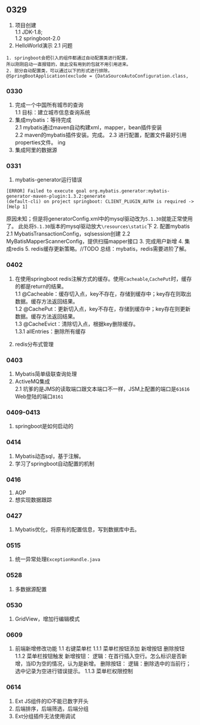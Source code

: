 ## 0329
1. 项目创建 <br>
1.1 JDK-1.8; <br>
1.2 springboot-2.0 <br>
2. HelloWorld演示
2.1 问题
```$xslt
1. springboot会把引入的组件都通过自动配置类进行配置，
所以刚刚启动一直报错的，故此没有用到的包就不用引用进来。
2. 部分自动配置类，可以通过以下的形式进行排除。
@SpringBootApplication(exclude = {DataSourceAutoConfiguration.class,
```

### 0330
1. 完成一个中国所有城市的查询 <br>
1.1 目标：建立城市信息查询系统 <br>
2. 集成mybatis：等待完成 <br> 
2.1 mybatis通过maven自动构建xml，mapper，bean插件安装 <br>
2.2 maven的mybatis插件安装。完成。
2.3 进行配置，配置文件最好引用properties文件。 ing
3. 集成阿里的数据源

### 0331
1. mybatis-generator运行错误
```
[ERROR] Failed to execute goal org.mybatis.generator:mybatis-generator-maven-plugin:1.3.2:generate 
(default-cli) on project springboot: CLIENT_PLUGIN_AUTH is required -> [Help 1]
```
原因未知；但是将generatorConfig.xml中的mysql驱动改为`5.1.30`就能正常使用了。
此处将`5.1.30`版本的mysql驱动放大`\resources\static`下
2. 配置mybatis
2.1 MybatisTransactionConfig，sqlsession创建
2.2 MyBatisMapperScannerConfig，提供扫描mapper接口
3. 完成用户新增
4. 集成redis
5. redis缓存更新策略。//TODO
总结：mybatis，redis需要进阶了解。


### 0402
1. 在使用springboot redis注解方式的缓存。使用`Cacheable`,`CachePut`时，缓存的都是return的结果。 <br>
1.1 @Cacheable：缓存切入点，key不存在，存储到缓存中；key存在则取出数据。缓存方法返回结果。<br> 
1.2 @CachePut：更新切入点，key不存在，存储到缓存中；key存在则更新数据。缓存方法返回结果。<br> 
1.3 @CacheEvict：清除切入点，根据key删除缓存。<br> 
1.3.1 allEntries：删除所有缓存 <br> 

2. redis分布式管理

### 0403
1. Mybatis简单级联查询处理
2. ActiveMQ集成 <br>
2.1 坑爹的是JMS的读取端口跟文本端口不一样，JSM上配置的端口是`61616` Web登陆的端口`8161` <br>

### 0409-0413
1. springboot是如何启动的

### 0414
1. Mybatis动态sql，基于注解。
2. 学习了springboot自动配置的机制

### 0416
1. AOP
2. 想实现数据跟踪

### 0427
1. Mybatis优化，将原有的配置信息，写到数据库中去。

### 0515
1. 统一异常处理`ExceptionHandle.java`

### 0528
1. 多数据源配置

### 0530
1. GridView，增加行编辑模式


### 0609
1. 前端新增修改功能
    1.1 右键菜单栏
        1.1.1 菜单栏按钮添加
            新增按钮
            删除按钮
        1.1.2 菜单栏按钮触发
            新增按钮：
                逻辑：在首行插入空行。怎么标识是否新增，当ID为空的情况，认为是新增。
            删除按钮：
                逻辑：删除选中的当前行；选中记录为空进行错误提示。
        1.1.3 菜单栏权限控制

### 0614
1. Ext JS组件的ID不能已数字开头
2. 后端排序，后端筛选，后端分组
3. Ext分组插件无法使用调试
